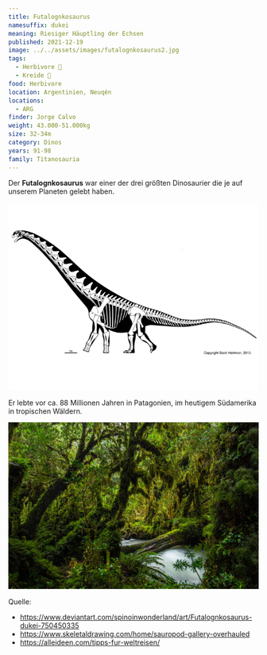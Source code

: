 ```yaml
---
title: Futalognkosaurus
namesuffix: dukei
meaning: Riesiger Häuptling der Echsen
published: 2021-12-19
image: ../../assets/images/futalognkosaurus2.jpg
tags:
  - Herbivore 🌿
  - Kreide 🦴
food: Herbivore
location: Argentinien, Neuqén
locations:
  - ARG
finder: Jorge Calvo
weight: 43.000-51.000kg
size: 32-34m
category: Dinos
years: 91-98
family: Titanosauria
---
```

Der **Futalognkosaurus** war einer der drei größten Dinosaurier die je auf unserem Planeten gelebt haben.

![Futalognkosaurusskelett](../../assets/images/futalognkosaurus.jpg)

 Er lebte vor ca. 88 Millionen Jahren in Patagonien, im heutigem Südamerika in tropischen Wäldern.  

![Tropenwald](../../assets/images/tropenwald.png)

Quelle:

* <https://www.deviantart.com/spinoinwonderland/art/Futalognkosaurus-dukei-750450335>
* <https://www.skeletaldrawing.com/home/sauropod-gallery-overhauled>
* <https://alleideen.com/tipps-fur-weltreisen/>
